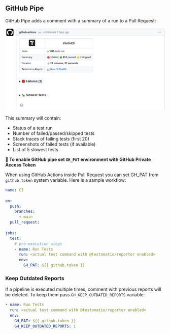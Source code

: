 ## GitHub Pipe

GitHub Pipe adds a comment with a summary of a run to a Pull Request:

![](./images/github.png)

This summary will contain:

- Status of a test run
- Number of failed/passed/skipped tests
- Stack traces of failing tests (first 20)
- Screenshots of failed tests (if available)
- List of 5 slowest tests

**🔌 To enable GitHub pipe set `GH_PAT` environment with GitHub Private Access Token**

When using GitHub Actions inside Pull Request you can set GH_PAT from `github.token` system variable. Here is a sample workflow:

```yaml
name: CI

on:
  push:
    branches:
      - main
  pull_request:

jobs:
  test:
    # pre-execution steps
    - name: Run Tests
      run: <actual test command with @testomatio/reporter enabled>
      env:
        GH_PAT: ${{ github.token }}
```

### Keep Outdated Reports

If a pipeline is executed multiple times, comment with previous reports will be deleted. To keep them pass `GH_KEEP_OUTDATED_REPORTS` variable:

```yaml
- name: Run Tests
  run: <actual test command with @testomatio/reporter enabled>
  env:
    GH_PAT: ${{ github.token }}
    GH_KEEP_OUTDATED_REPORTS: 1
```
